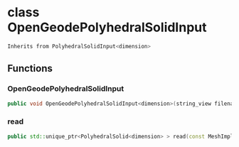 # class OpenGeodePolyhedralSolidInput


```cpp
Inherits from PolyhedralSolidInput<dimension>
```



## Functions

### OpenGeodePolyhedralSolidInput

```cpp
public void OpenGeodePolyhedralSolidInput<dimension>(string_view filename)
```


### read

```cpp
public std::unique_ptr<PolyhedralSolid<dimension> > read(const MeshImpl & impl)
```




